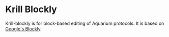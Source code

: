 # Krill Blockly

Krill-blockly is for block-based editing of Aquarium protocols. It is based on [Google's Blockly](https://developers.google.com/blockly/). 
